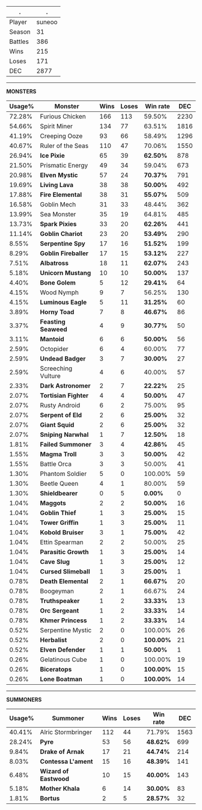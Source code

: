 .|.
|-|-
Player|suneoo
Season|31
Battles|386
Wins|215
Loses|171
DEC|2877

---
**MONSTERS**

Usage%|Monster|Wins|Loses|Win rate|DEC|
-|-|-|-|-|-|
72.28%|Furious Chicken|166|113|59.50%|2230|
54.66%|Spirit Miner|134|77|63.51%|1816|
41.19%|Creeping Ooze|93|66|58.49%|1296|
40.67%|Ruler of the Seas|110|47|70.06%|1550|
26.94%|**Ice Pixie**|65|39|**62.50%**|878|
21.50%|Prismatic Energy|49|34|59.04%|673|
20.98%|**Elven Mystic**|57|24|**70.37%**|791|
19.69%|**Living Lava**|38|38|**50.00%**|492|
17.88%|**Fire Elemental**|38|31|**55.07%**|509|
16.58%|Goblin Mech|31|33|48.44%|362|
13.99%|Sea Monster|35|19|64.81%|485|
13.73%|**Spark Pixies**|33|20|**62.26%**|441|
11.14%|**Goblin Chariot**|23|20|**53.49%**|290|
8.55%|**Serpentine Spy**|17|16|**51.52%**|199|
8.29%|**Goblin Fireballer**|17|15|**53.12%**|227|
7.51%|**Albatross**|18|11|**62.07%**|243|
5.18%|**Unicorn Mustang**|10|10|**50.00%**|137|
4.40%|**Bone Golem**|5|12|**29.41%**|64|
4.15%|Wood Nymph|9|7|56.25%|130|
4.15%|**Luminous Eagle**|5|11|**31.25%**|60|
3.89%|**Horny Toad**|7|8|**46.67%**|86|
3.37%|**Feasting Seaweed**|4|9|**30.77%**|50|
3.11%|**Mantoid**|6|6|**50.00%**|56|
2.59%|Octopider|6|4|60.00%|77|
2.59%|**Undead Badger**|3|7|**30.00%**|27|
2.59%|Screeching Vulture|4|6|40.00%|57|
2.33%|**Dark Astronomer**|2|7|**22.22%**|25|
2.07%|**Tortisian Fighter**|4|4|**50.00%**|47|
2.07%|Rusty Android|6|2|75.00%|95|
2.07%|**Serpent of Eld**|2|6|**25.00%**|32|
2.07%|**Giant Squid**|2|6|**25.00%**|32|
2.07%|**Sniping Narwhal**|1|7|**12.50%**|18|
1.81%|**Failed Summoner**|3|4|**42.86%**|45|
1.55%|**Magma Troll**|3|3|**50.00%**|42|
1.55%|Battle Orca|3|3|50.00%|41|
1.30%|Phantom Soldier|5|0|100.00%|59|
1.30%|Beetle Queen|4|1|80.00%|59|
1.30%|**Shieldbearer**|0|5|**0.00%**|0|
1.04%|**Maggots**|2|2|**50.00%**|16|
1.04%|**Goblin Thief**|1|3|**25.00%**|15|
1.04%|**Tower Griffin**|1|3|**25.00%**|11|
1.04%|**Kobold Bruiser**|3|1|**75.00%**|42|
1.04%|Ettin Spearman|2|2|50.00%|25|
1.04%|**Parasitic Growth**|1|3|**25.00%**|14|
1.04%|**Cave Slug**|1|3|**25.00%**|12|
1.04%|**Cursed Slimeball**|1|3|**25.00%**|1|
0.78%|**Death Elemental**|2|1|**66.67%**|20|
0.78%|Boogeyman|2|1|66.67%|24|
0.78%|**Truthspeaker**|1|2|**33.33%**|13|
0.78%|**Orc Sergeant**|1|2|**33.33%**|14|
0.78%|**Khmer Princess**|1|2|**33.33%**|14|
0.52%|Serpentine Mystic|2|0|100.00%|26|
0.52%|**Herbalist**|2|0|**100.00%**|21|
0.52%|**Elven Defender**|1|1|**50.00%**|1|
0.26%|Gelatinous Cube|1|0|100.00%|19|
0.26%|**Biceratops**|1|0|**100.00%**|15|
0.26%|**Lone Boatman**|1|0|**100.00%**|14|

---
**SUMMONERS**

Usage%|Summoner|Wins|Loses|Win rate|DEC|
-|-|-|-|-|-|
40.41%|Alric Stormbringer|112|44|71.79%|1563|
28.24%|**Pyre**|53|56|**48.62%**|699|
9.84%|**Drake of Arnak**|17|21|**44.74%**|214|
8.03%|**Contessa L'ament**|15|16|**48.39%**|141|
6.48%|**Wizard of Eastwood**|10|15|**40.00%**|143|
5.18%|**Mother Khala**|6|14|**30.00%**|83|
1.81%|**Bortus**|2|5|**28.57%**|32|
